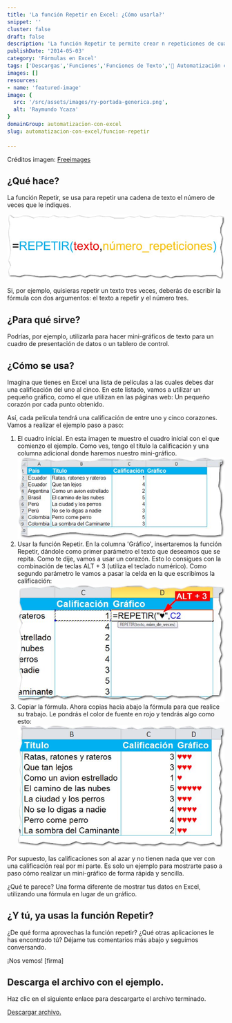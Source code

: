```yaml
---
title: 'La función Repetir en Excel: ¿Cómo usarla?'
snippet: ''
cluster: false
draft: false 
description: 'La función Repetir te permite crear n repeticiones de cualquier texto. Aprovecha esta función para hacer mini-gráficos en Excel.'
publishDate: '2014-05-03'
category: 'Fórmulas en Excel'
tags: ['Descargas','Funciones','Funciones de Texto','🤖 Automatización con Excel']
images: []
resources: 
- name: 'featured-image'
image: {
  src: '/src/assets/images/ry-portada-generica.png',
  alt: 'Raymundo Ycaza'
}
domainGroup: automatizacion-con-excel
slug: automatizacion-con-excel/funcion-repetir

---
```


Créditos imagen: [Freeimages](http://www.freeimages.com/photo/360165)

## ¿Qué hace?

La función Repetir, se usa para repetir una cadena de texto el número de veces que le indiques.

[![Función Repetir](/src/assets/images/2023/funcion-repetir-0031.jpg)](http://raymundoycaza.com/wp-content/uploads/funcion-repetir-0031.jpg)

Si, por ejemplo, quisieras repetir un texto tres veces, deberás de escribir la fórmula con dos argumentos: el texto a repetir y el número tres.

## ¿Para qué sirve?

Podrías, por ejemplo, utilizarla para hacer mini-gráficos de texto para un cuadro de presentación de datos o un tablero de control.

## ¿Cómo se usa?

Imagina que tienes en Excel una lista de películas a las cuales debes dar una calificación del uno al cinco. En este listado, vamos a utilizar un pequeño gráfico, como el que utilizan en las páginas web: Un pequeño corazón por cada punto obtenido.

Así, cada película tendrá una calificación de entre uno y cinco corazones. Vamos a realizar el ejemplo paso a paso:

1. El cuadro inicial. En esta imagen te muestro el cuadro inicial con el que comienzo el ejemplo. Como ves, tengo el título la calificación y una columna adicional donde haremos nuestro mini-gráfico. [![Función Repetir](/src/assets/images/2023/funcion-repetir-0011.jpg)](http://raymundoycaza.com/wp-content/uploads/funcion-repetir-0011.jpg) 
2. Usar la función Repetir. En la columna 'Gráfico', insertaremos la función Repetir, dándole como primer parámetro el texto que deseamos que se repita. Como te dije, vamos a usar un corazón. Esto lo consigues con la combinación de teclas ALT + 3 (utiliza el teclado numérico). Como segundo parámetro le vamos a pasar la celda en la que escribimos la calificación: [![Función Repetir](/src/assets/images/2023/funcion-repetir-0021.jpg)](http://raymundoycaza.com/wp-content/uploads/funcion-repetir-0021.jpg)
3. Copiar la fórmula. Ahora copias hacia abajo la fórmula para que realice su trabajo. Le pondrás el color de fuente en rojo y tendrás algo como esto: [![Función Repetir](/src/assets/images/2023/funcion-repetir-0041.jpg)](http://raymundoycaza.com/wp-content/uploads/funcion-repetir-0041.jpg)

Por supuesto, las calificaciones son al azar y no tienen nada que ver con una calificación real por mi parte. Es solo un ejemplo para mostrarte paso a paso cómo realizar un mini-gráfico de forma rápida y sencilla.

¿Qué te parece? Una forma diferente de mostrar tus datos en Excel, utilizando una fórmula en lugar de un gráfico.

## ¿Y tú, ya usas la función Repetir?

¿De qué forma aprovechas la función repetir? ¿Qué otras aplicaciones le has encontrado tú? Déjame tus comentarios más abajo y seguimos conversando.

¡Nos vemos! \[firma\]

## Descarga el archivo con el ejemplo.

Haz clic en el siguiente enlace para descargarte el archivo terminado.

[Descargar archivo.](http://static.raymundoycaza.com/funcion-repetir.xlsx)
